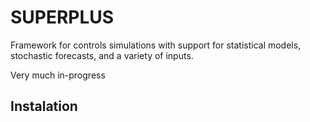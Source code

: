# SUPERPLUS
Framework for controls simulations with support for statistical models, stochastic forecasts, and a variety of inputs. 

Very much in-progress

## Instalation